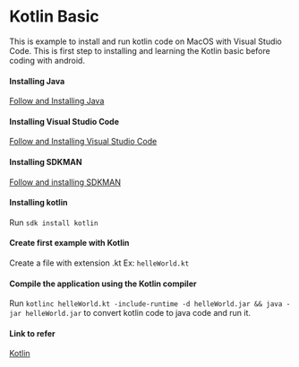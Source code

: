 # Kotlin Basic

This is example to install and run kotlin code on MacOS with Visual Studio Code.
This is first step to installing and learning the Kotlin basic before coding with android.

#### Installing Java
[Follow and Installing Java](https://www.java.com/en/)

#### Installing Visual Studio Code
[Follow and Installing Visual Studio Code](https://code.visualstudio.com/)

#### Installing SDKMAN
[Follow and installing SDKMAN](http://sdkman.io/install.html)

#### Installing kotlin
Run 
    ```sdk install kotlin```

#### Create first example with Kotlin
Create a file with extension .kt
Ex: 
    ```helleWorld.kt```
    

#### Compile the application using the Kotlin compiler
Run 
    ```kotlinc helleWorld.kt -include-runtime -d helleWorld.jar && java -jar helleWorld.jar```
to convert kotlin code to java code and run it.

#### Link to refer
[Kotlin](https://kotlinlang.org/docs/tutorials/)